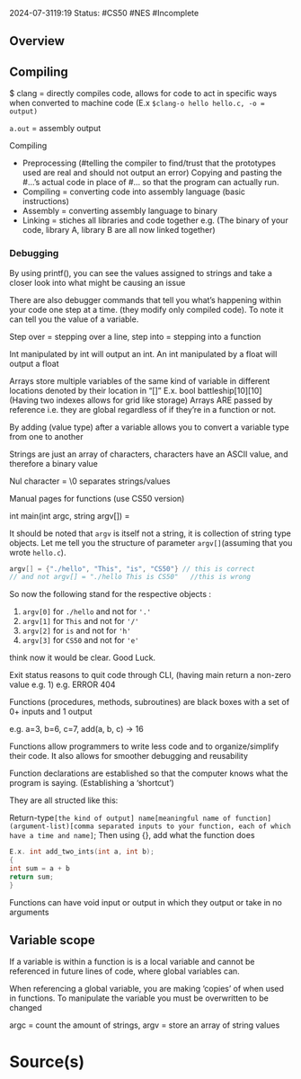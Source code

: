 2024-07-3119:19
Status: #CS50 #NES #Incomplete 
## Overview 

## Compiling
$ clang = directly compiles code, allows for code to act in specific ways when converted to machine code (E.x `$clang-o hello hello.c, -o = output)`

`a.out` = assembly output

Compiling
- Preprocessing (#telling the compiler to find/trust that the prototypes used are real and should not output an error) Copying and pasting the #…’s actual code in place of #… so that the program can actually run.
- Compiling = converting code into assembly language (basic instructions)
- Assembly = converting assembly language to binary
- Linking = stiches all libraries and code together e.g. (The binary of your code, library A, library B are all now linked together)

### Debugging
By using printf(), you can see the values assigned to strings and take a closer look into what might be causing an issue

There are also debugger commands that tell you what’s happening within your code one step at a time. (they modify only compiled code). To note it can tell you the value of a variable.

Step over = stepping over a line, step into = stepping into a function

Int manipulated by int will output an int. An int manipulated by a float will output a float

Arrays store multiple variables of the same kind of variable in different locations denoted by their location in “$[]$” E.x. bool battleship$[10][10]$ (Having two indexes allows for grid like storage) Arrays ARE passed by reference i.e. they are global regardless of if they’re in a function or not.

By adding (value type) after a variable allows you to convert a variable type from one to another

Strings are just an array of characters, characters have an ASCII value, and therefore a binary value

Nul character = \0 separates strings/values

Manual pages for functions (use CS50 version)

int main(int argc, string argv[]) =

It should be noted that `argv` is itself not a string, it is collection of string type objects. Let me tell you the structure of parameter `argv[]`(assuming that you wrote `hello.c`).

```c
argv[] = {"./hello", "This", "is", "CS50"} // this is correct
// and not argv[] = "./hello This is CS50"   //this is wrong
```

So now the following stand for the respective objects :

1. `argv[0]` for `./hello` and not for `'.'`
2. `argv[1]` for `This` and not for `'/'`
3. `argv[2]` for `is` and not for `'h'`
4. `argv[3]` for `CS50` and not for `'e'`

 think now it would be clear. Good Luck.

Exit status reasons to quit code through CLI, (having main return a non-zero value e.g. 1) e.g. ERROR 404

Functions (procedures, methods, subroutines) are black boxes with a set of 0+ inputs and 1 output

e.g. a=3, b=6, c=7, add(a, b, c) → 16

Functions allow programmers to write less code and to organize/simplify their code. It also allows for smoother debugging and reusability

Function declarations are established so that the computer knows what the program is saying. (Establishing a ‘shortcut’)

They are all structed like this:

Return-type`[the kind of output] name[meaningful name of function](argument-list)[comma separated inputs to your function, each of which have a time and name]`; Then using {}, add what the function does

```c
E.x. int add_two_ints(int a, int b); 
{
int sum = a + b
return sum;
}
```

Functions can have void input or output in which they output or take in no arguments

## Variable scope
If a variable is within a function is is a local variable and cannot be referenced in future lines of code, where global variables can.

When referencing a global variable, you are making ‘copies’ of when used in functions. To manipulate the variable you must be overwritten to be changed

argc = count the amount of strings, argv = store an array of string values
# Source(s)